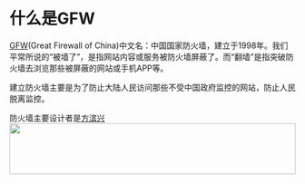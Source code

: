 # 什么是GFW
[GFW](https://zh.wikipedia.org/zh-cn/%E9%98%B2%E7%81%AB%E9%95%BF%E5%9F%8E)(Great Firewall of China)中文名：中国国家防火墙，建立于1998年。我们平常所说的“被墙了”，是指网站内容或服务被防火墙屏蔽了。而“翻墙”是指突破防火墙去浏览那些被屏蔽的网站或手机APP等。

建立防火墙主要是为了防止大陆人民访问那些不受中国政府监控的网站，防止人民脱离监控。

防火墙主要设计者是[方滨兴](https://zh.wikipedia.org/wiki/%E6%96%B9%E6%BB%A8%E5%85%B4)
<a href="https://www.vultr.com/?ref=7295225"><img src="https://www.vultr.com/media/banner_1.png" width="100%" height="90"></a>